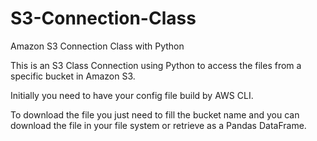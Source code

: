 # S3-Connection-Class
Amazon S3 Connection Class with Python

This is an S3 Class Connection using Python to access the files from a specific bucket in Amazon S3.

Initially you need to have your config file build by AWS CLI.

To download the file you just need to fill the bucket name and you can download the file in your file system or retrieve as a Pandas DataFrame.
